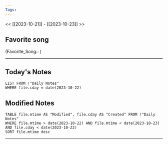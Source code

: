 ```yaml
---
Tags:
---
```

<< [[2023-10-21]] - [[2023-10-23]] >>
## Favorite song
(Favorite_Song:: )

___
## Today's Notes
```dataview
LIST FROM !"Daily Notes"
WHERE file.cday = date(2023-10-22)
```
## Modified Notes
```dataview
TABLE file.mtime AS "Modified", file.cday AS "Created" FROM !"Daily Notes" 
WHERE file.mtime > date(2023-10-22) AND file.mtime < date(2023-10-23) AND file.cday < date(2023-10-22)
SORT file.mtime desc
```
___
